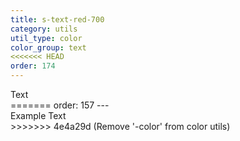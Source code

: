 ```yaml
---
title: s-text-red-700
category: utils
util_type: color
color_group: text
<<<<<<< HEAD
order: 174
---
```

<div class="s-text-red-700">Text</div>
=======
order: 157
---
<div class="s-text-red-700">Example Text</div>
>>>>>>> 4e4a29d (Remove '-color' from  color utils)
